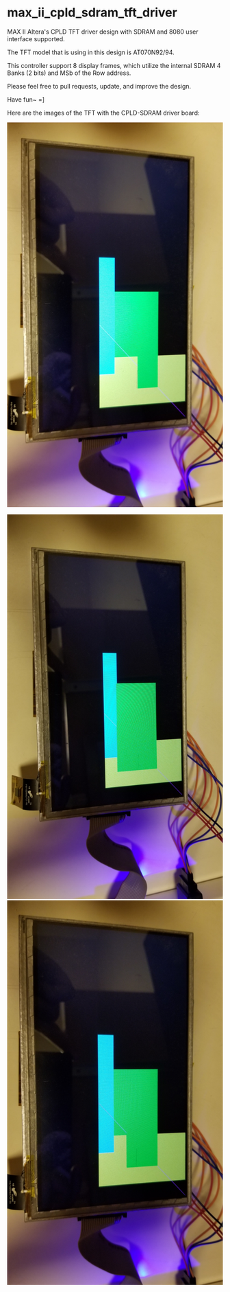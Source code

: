 # max_ii_cpld_sdram_tft_driver

MAX II Altera's CPLD TFT driver design with SDRAM and 8080 user interface supported.

The TFT model that is using in this design is AT070N92/94.

This controller support 8 display frames, which utilize the internal SDRAM 4 Banks (2 bits) and MSb of the Row address.

Please feel free to pull requests, update, and improve the design.

Have fun~ =]

Here are the images of the TFT with the CPLD-SDRAM driver board:

[![Watch the video](CPLD_SDRAM_IMG/cpld_sdram_tft_img1.jpg?raw=true "Title")](https://youtu.be/kqaz-9eUTyE)

![Alt text](CPLD_SDRAM_IMG/cpld_sdram_tft_img2.jpg?raw=true "Title")
![Alt text](CPLD_SDRAM_IMG/cpld_sdram_tft_img3.jpg?raw=true "Title")


